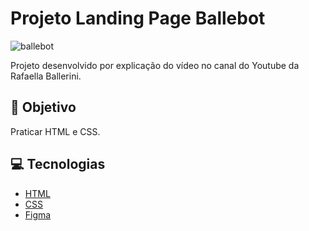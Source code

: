 # Projeto Landing Page Ballebot
![ballebot](https://user-images.githubusercontent.com/75275451/173080313-16e65226-4af6-4ec1-8644-2fb08ec50792.svg)

Projeto desenvolvido por explicação do vídeo no canal do Youtube da Rafaella Ballerini.

## :dart: Objetivo

Praticar HTML e CSS.

## :computer: Tecnologias 

* [HTML](#html)
* [CSS](#css)
* [Figma](https://www.figma.com/file/tFDVyNuKhrT2G03k2dCstW/Alura-Plus---Layout?node-id=1%3A77)
